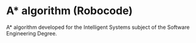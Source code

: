 # A* algorithm (Robocode)
A* algorithm developed for the Intelligent Systems subject of the Software Engineering Degree.
